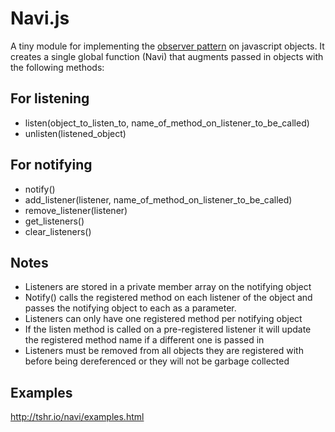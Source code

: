 Navi.js
=======

A tiny module for implementing the [observer pattern](http://en.wikipedia.org/wiki/Observer_pattern) on javascript objects.
It creates a single global function (Navi) that augments passed in objects with the following methods:


For listening
---------------

- listen(object_to_listen_to, name_of_method_on_listener_to_be_called)
- unlisten(listened_object)

For notifying
--------------

- notify()
- add_listener(listener, name_of_method_on_listener_to_be_called)
- remove_listener(listener)
- get_listeners()
- clear_listeners()

Notes
-----
- Listeners are stored in a private member array on the notifying object
- Notify() calls the registered method on each listener of the object and passes the notifying object to each as a parameter.
- Listeners can only have one registered method per notifying object
- If the listen method is called on a pre-registered listener it will update the registered method name if a different one is passed in
- Listeners must be removed from all objects they are registered with before being dereferenced or they will not be garbage collected

Examples
--------

http://tshr.io/navi/examples.html
